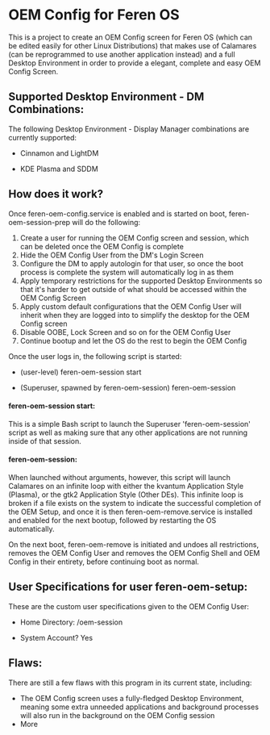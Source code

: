# OEM Config for Feren OS
This is a project to create an OEM Config screen for Feren OS (which can be edited easily for other Linux Distributions) that makes use of Calamares (can be reprogrammed to use another application instead) and a full Desktop Environment in order to provide a elegant, complete and easy OEM Config Screen.


<h2>Supported Desktop Environment - DM Combinations:</h2>
The following Desktop Environment - Display Manager combinations are currently supported:

- Cinnamon and LightDM

- KDE Plasma and SDDM


<h2>How does it work?</h2>
Once feren-oem-config.service is enabled and is started on boot, feren-oem-session-prep will do the following:

1. Create a user for running the OEM Config screen and session, which can be deleted once the OEM Config is complete
2. Hide the OEM Config User from the DM's Login Screen
3. Configure the DM to apply autologin for that user, so once the boot process is complete the system will automatically log in as them
4. Apply temporary restrictions for the supported Desktop Environments so that it's harder to get outside of what should be accessed within the OEM Config Screen
5. Apply custom default configurations that the OEM Config User will inherit when they are logged into to simplify the desktop for the OEM Config screen
6. Disable OOBE, Lock Screen and so on for the OEM Config User
7. Continue bootup and let the OS do the rest to begin the OEM Config

Once the user logs in, the following script is started:

- (user-level) feren-oem-session start

- (Superuser, spawned by feren-oem-session) feren-oem-session

<h4>feren-oem-session start:</h4>
This is a simple Bash script to launch the Superuser 'feren-oem-session' script as well as making sure that any other applications are not running inside of that session.

<h4>feren-oem-session:</h4>
When launched without arguments, however, this script will launch Calamares on an infinite loop with either the kvantum Application Style (Plasma), or the gtk2 Application Style (Other DEs). This infinite loop is broken if a file exists on the system to indicate the successful completion of the OEM Setup, and once it is then feren-oem-remove.service is installed and enabled for the next bootup, followed by restarting the OS automatically.

On the next boot, feren-oem-remove is initiated and undoes all restrictions, removes the OEM Config User and removes the OEM Config Shell and OEM Config in their entirety, before continuing boot as normal.


<h2>User Specifications for user feren-oem-setup:</h2>
These are the custom user specifications given to the OEM Config User:

- Home Directory: /oem-session

- System Account? Yes


<h2>Flaws:</h2>
There are still a few flaws with this program in its current state, including:

- The OEM Config screen uses a fully-fledged Desktop Environment, meaning some extra unneeded applications and background processes will also run in the background on the OEM Config session
- More
